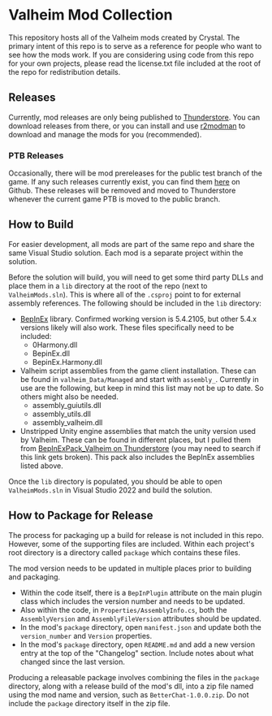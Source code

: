 # Valheim Mod Collection

This repository hosts all of the Valheim mods created by Crystal. The primary intent of this repo is to serve as a reference for people who want to see how the mods work. If you are considering using code from this repo for your own projects, please read the license.txt file included at the root of the repo for redistribution details.

## Releases

Currently, mod releases are only being published to [Thunderstore](https://valheim.thunderstore.io/package/Crystal/). You can download releases from there, or you can install and use [r2modman](https://valheim.thunderstore.io/package/ebkr/r2modman/) to download and manage the mods for you (recommended).

### PTB Releases

Occasionally, there will be mod prereleases for the public test branch of the game. If any such releases currently exist, you can find them [here](https://github.com/CrystalFerrai/ValheimMods/releases) on Github. These releases will be removed and moved to Thunderstore whenever the current game PTB is moved to the public branch.

## How to Build

For easier development, all mods are part of the same repo and share the same Visual Studio solution. Each mod is a separate project within the solution.

Before the solution will build, you will need to get some third party DLLs and place them in a `lib` directory at the root of the repo (next to `ValheimMods.sln`). This is where all of the `.csproj` point to for external assembly references. The following should be included in the `lib` directory:

* [BepInEx](https://github.com/BepInEx/BepInEx/releases) library. Confirmed working version is 5.4.2105, but other 5.4.x versions likely will also work. These files specifically need to be included:
    * 0Harmony.dll
    * BepinEx.dll
    * BepinEx.Harmony.dll
* Valheim script assemblies from the game client installation. These can be found in `valheim_Data/Managed` and start with `assembly_`. Currently in use are the following, but keep in mind this list may not be up to date. So others might also be needed.
    * assembly_guiutils.dll
    * assembly_utils.dll
    * assembly_valheim.dll
* Unstripped Unity engine assemblies that match the unity version used by Valheim. These can be found in different places, but I pulled them from [BepInExPack_Valheim on Thunderstore](https://valheim.thunderstore.io/package/denikson/BepInExPack_Valheim/) (you may need to search if this link gets broken). This pack also includes the BepInEx assemblies listed above.

Once the `lib` directory is populated, you should be able to open `ValheimMods.sln` in Visual Studio 2022 and build the solution.

## How to Package for Release

The process for packaging up a build for release is not included in this repo. However, some of the supporting files are included. Within each project's root directory is a directory called `package` which contains these files.

The mod version needs to be updated in multiple places prior to building and packaging.

* Within the code itself, there is a `BepInPlugin` attribute on the main plugin class which includes the version number and needs to be updated.
* Also within the code, in `Properties/AssemblyInfo.cs`, both the `AssemblyVersion` and `AssemblyFileVersion` attributes should be updated.
* In the mod's `package` directory, open `manifest.json` and update both the `version_number` and `Version` properties.
* In the mod's `package` directory, open `README.md` and add a new version entry at the top of the "Changelog" section. Include notes about what changed since the last version.

Producing a releasable package involves combining the files in the `package` directory, along with a release build of the mod's dll, into a zip file named using the mod name and version, such as `BetterChat-1.0.0.zip`. Do not include the `package` directory itself in the zip file.